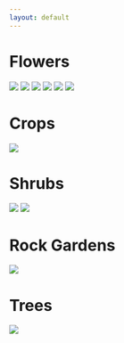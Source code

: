 ```yaml
---
layout: default
---
```


# Flowers
<img src="https://wiki.dudethatserin.com/images/all_flowers.png">

<img src="https://wiki.dudethatserin.com/images/hybrid_guide2.png">

<img src="https://wiki.dudethatserin.com/images/lotv.png">

<img src="https://wiki.dudethatserin.com/images/flower_guide.png">

<img src="https://wiki.dudethatserin.com/images/gardening101.png">

<img src="https://wiki.dudethatserin.com/images/hybrid_guide.png">

# Crops
<img src="https://wiki.dudethatserin.com/images/crops.png">

# Shrubs
<img src="https://wiki.dudethatserin.com/images/shrubs.png">

<img src="https://wiki.dudethatserin.com/images/shrub_seasons.png">

# Rock Gardens
<img src="https://wiki.dudethatserin.com/images/rock_gardens101.png">

# Trees
<img src="https://wiki.dudethatserin.com/images/money_tree">
